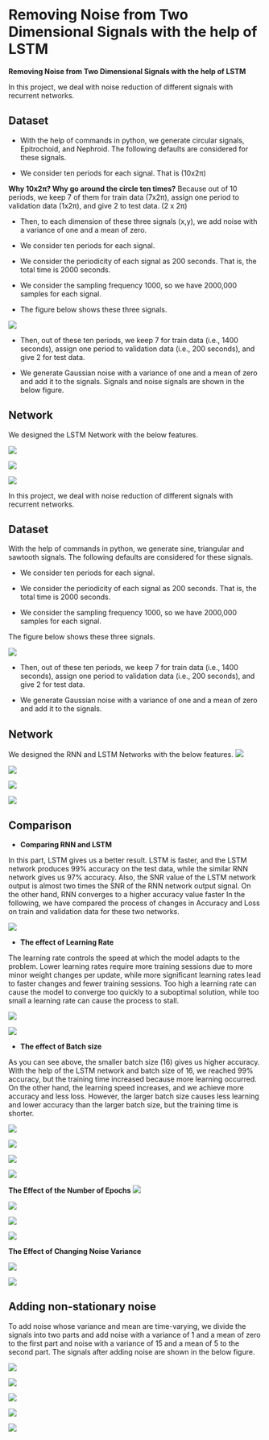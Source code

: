 # Removing Noise from Two Dimensional Signals with the help of LSTM

**Removing Noise from Two Dimensional Signals with the help of LSTM**

In this project, we deal with noise reduction of different signals with recurrent networks.

## **Dataset**

* With the help of commands in python, we generate circular signals, Epitrochoid, and Nephroid. The following defaults are considered for these signals.

* We consider ten periods for each signal. That is (10x2π)

**Why 10x2π? Why go around the circle ten times?**
Because out of 10 periods, we keep 7 of them for train data (7x2π), assign one period to validation data (1x2π), and give 2 to test data. (2 x 2π)

* Then, to each dimension of these three signals (x,y), we add noise with a variance of one and a mean of zero.
 
* We consider ten periods for each signal.

* We consider the periodicity of each signal as 200 seconds. That is, the total time is 2000 seconds.

* We consider the sampling frequency 1000, so we have 2000,000 samples for each signal.

* The figure below shows these three signals.

 ![](https://github.com/Fateme-Azizabadi/Removing-Noise-from-Two-Dimensional-Signals-with-the-help-of-LSTM/blob/main/Images/Original.and.noisy.Signals.png)


* Then, out of these ten periods, we keep 7 for train data (i.e., 1400 seconds), assign one period to validation data (i.e., 200 seconds), and give 2 for test data.

* We generate Gaussian noise with a variance of one and a mean of zero and add it to the signals.
Signals and noise signals are shown in the below figure.

## **Network**

We designed the LSTM Network with the below features. 

 ![](https://github.com/Fateme-Azizabadi/Removing-Noise-from-Two-Dimensional-Signals-with-the-help-of-LSTM/blob/main/Images/LSTM.png)


 ![](https://github.com/Fateme-Azizabadi/Removing-Noise-from-Two-Dimensional-Signals-with-the-help-of-LSTM/blob/main/Images/Results.png)


 ![](https://github.com/Fateme-Azizabadi/Removing-Noise-from-Two-Dimensional-Signals-with-the-help-of-LSTM/blob/main/Images/Output.png)








In this project, we deal with noise reduction of different signals with recurrent networks.

## **Dataset**

With the help of commands in python, we generate sine, triangular and sawtooth signals. The following defaults are considered for these signals.

* We consider ten periods for each signal.

* We consider the periodicity of each signal as 200 seconds. That is, the total time is 2000 seconds.

* We consider the sampling frequency 1000, so we have 2000,000 samples for each signal.

The figure below shows these three signals.

 ![](https://github.com/Fateme-Azizabadi/Removing-Noise-from-Signals-with-the-help-of-RNN-LSTM/blob/main/Images/Original-signals.png)

* Then, out of these ten periods, we keep 7 for train data (i.e., 1400 seconds), assign one period to validation data (i.e., 200 seconds), and give 2 for test data.

* We generate Gaussian noise with a variance of one and a mean of zero and add it to the signals.

## **Network**

We designed the RNN and LSTM Networks with the below features. 
 ![](https://github.com/Fateme-Azizabadi/Removing-Noise-from-Signals-with-the-help-of-RNN-LSTM/blob/main/Images/LSTM.png)

 ![](https://github.com/Fateme-Azizabadi/Removing-Noise-from-Signals-with-the-help-of-RNN-LSTM/blob/main/Images/LSTM-Output.png)

 ![](https://github.com/Fateme-Azizabadi/Removing-Noise-from-Signals-with-the-help-of-RNN-LSTM/blob/main/Images/RNN.png)


 ![](https://github.com/Fateme-Azizabadi/Removing-Noise-from-Signals-with-the-help-of-RNN-LSTM/blob/main/Images/RNN-Output.png)

## **Comparison**

* **Comparing RNN and LSTM**

In this part, LSTM gives us a better result. LSTM is faster, and the LSTM network produces 99% accuracy on the test data, while the similar RNN network gives us 97% accuracy.
Also, the SNR value of the LSTM network output is almost two times the SNR of the RNN network output signal.
On the other hand, RNN converges to a higher accuracy value faster 
In the following, we have compared the process of changes in Accuracy and Loss on train and validation data for these two networks.

 ![](https://github.com/Fateme-Azizabadi/Removing-Noise-from-Signals-with-the-help-of-RNN-LSTM/blob/main/Images/Comparing-LSTM-RNN.png)

* **The effect of Learning Rate**

The learning rate controls the speed at which the model adapts to the problem. Lower learning rates require more training sessions due to more minor weight changes per update, while more significant learning rates lead to faster changes and fewer training sessions.
Too high a learning rate can cause the model to converge too quickly to a suboptimal solution, while too small a learning rate can cause the process to stall.

 ![](https://github.com/Fateme-Azizabadi/Removing-Noise-from-Signals-with-the-help-of-RNN-LSTM/blob/main/Images/Learning-Rate-LSTM.png)

 ![](https://github.com/Fateme-Azizabadi/Removing-Noise-from-Signals-with-the-help-of-RNN-LSTM/blob/main/Images/Learning-Rate-RNN.png)


* **The effect of Batch size**

As you can see above, the smaller batch size (16) gives us higher accuracy. With the help of the LSTM network and batch size of 16, we reached 99% accuracy, but the training time increased because more learning occurred. On the other hand, the learning speed increases, and we achieve more accuracy and less loss. However, the larger batch size causes less learning and lower accuracy than the larger batch size, but the training time is shorter.

 ![](https://github.com/Fateme-Azizabadi/Removing-Noise-from-Signals-with-the-help-of-RNN-LSTM/blob/main/Images/Batch-Size-LSTM.png)

 ![](https://github.com/Fateme-Azizabadi/Removing-Noise-from-Signals-with-the-help-of-RNN-LSTM/blob/main/Images/Batch-Size-LSTM-Compare.png)

 ![](https://github.com/Fateme-Azizabadi/Removing-Noise-from-Signals-with-the-help-of-RNN-LSTM/blob/main/Images/Batch-Size-RNN.png)

 ![](https://github.com/Fateme-Azizabadi/Removing-Noise-from-Signals-with-the-help-of-RNN-LSTM/blob/main/Images/Batch-Size-RNN-Compare.png)

**The Effect of the Number of Epochs**
 ![](https://github.com/Fateme-Azizabadi/Removing-Noise-from-Signals-with-the-help-of-RNN-LSTM/blob/main/Images/Epochs-LSTM.png)

 ![](https://github.com/Fateme-Azizabadi/Removing-Noise-from-Signals-with-the-help-of-RNN-LSTM/blob/main/Images/Epochs-LSTM-Compare.png)

 ![](https://github.com/Fateme-Azizabadi/Removing-Noise-from-Signals-with-the-help-of-RNN-LSTM/blob/main/Images/Epochs-RNN.png)

 ![](https://github.com/Fateme-Azizabadi/Removing-Noise-from-Signals-with-the-help-of-RNN-LSTM/blob/main/Images/Epochs-RNN-Compare.png)


**The Effect of Changing Noise Variance**

![](https://github.com/Fateme-Azizabadi/Removing-Noise-from-Signals-with-the-help-of-RNN-LSTM/blob/main/Images/Variance.png)

![](https://github.com/Fateme-Azizabadi/Removing-Noise-from-Signals-with-the-help-of-RNN-LSTM/blob/main/Images/Variance-Output.png)


## **Adding non-stationary noise**

To add noise whose variance and mean are time-varying, we divide the signals into two parts and add noise with a variance of 1 and a mean of zero to the first part and noise with a variance of 15 and a mean of 5 to the second part. The signals after adding noise are shown in the below figure.

![](https://github.com/Fateme-Azizabadi/Removing-Noise-from-Signals-with-the-help-of-RNN-LSTM/blob/main/Images/Original-signals.png)

![](https://github.com/Fateme-Azizabadi/Removing-Noise-from-Signals-with-the-help-of-RNN-LSTM/blob/main/Images/Noisy-Signals.png)

![](https://github.com/Fateme-Azizabadi/Removing-Noise-from-Signals-with-the-help-of-RNN-LSTM/blob/main/Images/Non.stationary.noise.LSTM.png)

![](https://github.com/Fateme-Azizabadi/Removing-Noise-from-Signals-with-the-help-of-RNN-LSTM/blob/main/Images/Non.stationary.noise.LSTM.Result.png)

![](https://github.com/Fateme-Azizabadi/Removing-Noise-from-Signals-with-the-help-of-RNN-LSTM/blob/main/Images/Non.stationary.noise.Output.png)


 
 
